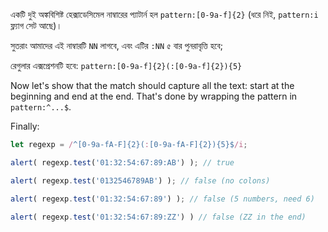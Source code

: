 একটি দুই অঙ্কবিশিষ্ট হেক্সাডেসিমেল নাম্বারের প্যাটার্ন হল `pattern:[0-9a-f]{2}` (ধরে নিই, `pattern:i` ফ্ল্যাগ সেট আছে)।

সুতরাং আমাদের এই নাম্বারটি `NN` লাগবে, এবং এটির `:NN` ৫ বার পুনরাবৃত্তি হবে;

রেগুলার এক্সপ্রেশনটি হবে: `pattern:[0-9a-f]{2}(:[0-9a-f]{2}){5}`

Now let's show that the match should capture all the text: start at the beginning and end at the end. That's done by wrapping the pattern in `pattern:^...$`.

Finally:

```js run
let regexp = /^[0-9a-fA-F]{2}(:[0-9a-fA-F]{2}){5}$/i;

alert( regexp.test('01:32:54:67:89:AB') ); // true

alert( regexp.test('0132546789AB') ); // false (no colons)

alert( regexp.test('01:32:54:67:89') ); // false (5 numbers, need 6)

alert( regexp.test('01:32:54:67:89:ZZ') ) // false (ZZ in the end)
```
